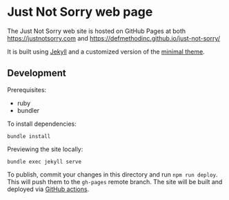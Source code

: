 # Just Not Sorry web page

The Just Not Sorry web site is hosted on GitHub Pages at both https://justnotsorry.com and https://defmethodinc.github.io/just-not-sorry/

It is built using [Jekyll](https://jekyllrb.com/) and a customized version of the [minimal theme](https://github.com/pages-themes/minimal).

## Development

Prerequisites:

- ruby
- bundler

To install dependencies:

```
bundle install
```

Previewing the site locally:

```
bundle exec jekyll serve
```

To publish, commit your changes in this directory and run `npm run deploy`. This will push them to the `gh-pages` remote branch. The site will be built and deployed via [GitHub actions](https://github.com/defmethodinc/just-not-sorry/actions).
